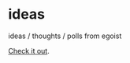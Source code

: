 # ideas

ideas / thoughts / polls from egoist

[Check it out](https://github.com/egoist/ideas/issues?q=is%3Aissue+is%3Aopen+sort%3Aupdated-desc).
